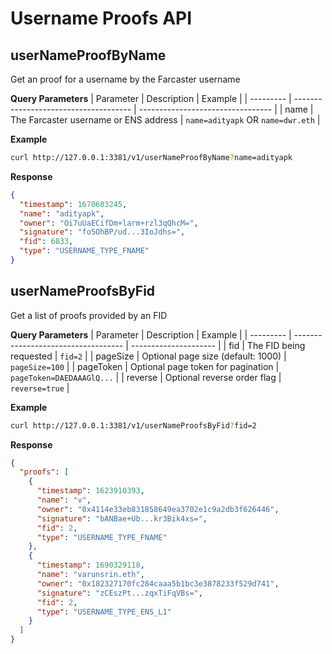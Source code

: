 # Username Proofs API

## userNameProofByName

Get an proof for a username by the Farcaster username

**Query Parameters**
| Parameter | Description                           | Example                           |
| --------- | ------------------------------------- | --------------------------------- |
| name      | The Farcaster username or ENS address | `name=adityapk` OR `name=dwr.eth` |

**Example**

```bash
curl http://127.0.0.1:3381/v1/userNameProofByName?name=adityapk
```

**Response**

```json
{
  "timestamp": 1670603245,
  "name": "adityapk",
  "owner": "Oi7uUaECifDm+larm+rzl3qQhcM=",
  "signature": "fo5OhBP/ud...3IoJdhs=",
  "fid": 6833,
  "type": "USERNAME_TYPE_FNAME"
}
```

## userNameProofsByFid

Get a list of proofs provided by an FID

**Query Parameters**
| Parameter | Description                         | Example               |
| --------- | ----------------------------------- | --------------------- |
| fid       | The FID being requested             | `fid=2`               |
| pageSize  | Optional page size (default: 1000) | `pageSize=100`        |
| pageToken | Optional page token for pagination | `pageToken=DAEDAAAGlQ...` |
| reverse   | Optional reverse order flag        | `reverse=true`        |

**Example**

```bash
curl http://127.0.0.1:3381/v1/userNameProofsByFid?fid=2
```

**Response**

```json
{
  "proofs": [
    {
      "timestamp": 1623910393,
      "name": "v",
      "owner": "0x4114e33eb831858649ea3702e1c9a2db3f626446",
      "signature": "bANBae+Ub...kr3Bik4xs=",
      "fid": 2,
      "type": "USERNAME_TYPE_FNAME"
    },
    {
      "timestamp": 1690329118,
      "name": "varunsrin.eth",
      "owner": "0x182327170fc284caaa5b1bc3e3878233f529d741",
      "signature": "zCEszPt...zqxTiFqVBs=",
      "fid": 2,
      "type": "USERNAME_TYPE_ENS_L1"
    }
  ]
}
```

